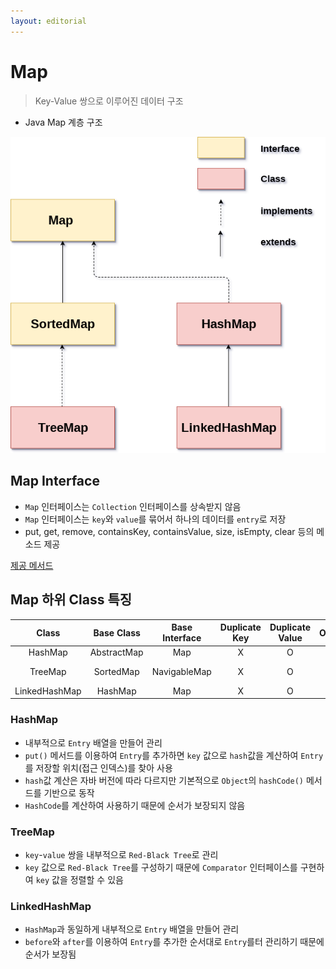 ```yaml
---
layout: editorial
---
```


# Map

> Key-Value 쌍으로 이루어진 데이터 구조

- Java Map 계층 구조

![Map 인터페이스 다이어그램](image/map-tree.png)

## Map Interface

- `Map` 인터페이스는 `Collection` 인터페이스를 상속받지 않음
- `Map` 인터페이스는 `key`와 `value`를 묶어서 하나의 데이터를 `entry`로 저장
- put, get, remove, containsKey, containsValue, size, isEmpty, clear 등의 메소드 제공

[제공 메서드](https://docs.oracle.com/javase/8/docs/api/java/util/Map.html)

## Map 하위 Class 특징

|     Class     | Base Class  | Base Interface | Duplicate Key | Duplicate Value | Order |   Get    |
|:-------------:|:-----------:|:--------------:|:-------------:|:---------------:|:-----:|:--------:|
|    HashMap    | AbstractMap |      Map       |       X       |        O        |   X   |   O(1)   |
|    TreeMap    |  SortedMap  |  NavigableMap  |       X       |        O        |   O   | O(log n) |
| LinkedHashMap |   HashMap   |      Map       |       X       |        O        |   O   |   O(1)   |

### HashMap

- 내부적으로 `Entry` 배열을 만들어 관리
- `put()` 메서드를 이용하여 `Entry`를 추가하면 `key` 값으로 `hash`값을 계산하여 `Entry`를 저장할 위치(접근 인덱스)를 찾아 사용
- `hash`값 계산은 자바 버전에 따라 다르지만 기본적으로 `Object`의 `hashCode()` 메서드를 기반으로 동작
- `HashCode`를 계산하여 사용하기 때문에 순서가 보장되지 않음

### TreeMap

- `key`-`value` 쌍을 내부적으로 `Red-Black Tree`로 관리
- `key` 값으로 `Red-Black Tree`를 구성하기 때문에 `Comparator` 인터페이스를 구현하여 `key` 값을 정렬할 수 있음

### LinkedHashMap

- `HashMap`과 동일하게 내부적으로 `Entry` 배열을 만들어 관리
- `before`와 `after`를 이용하여 `Entry`를 추가한 순서대로 `Entry`를터 관리하기 때문에 순서가 보장됨
